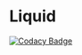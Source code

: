 # Liquid
[![Codacy Badge](https://api.codacy.com/project/badge/Grade/cbca35609e1640daabb37e5b07dd2fc5)](https://app.codacy.com/gh/TJJonker/Liquid?utm_source=github.com&utm_medium=referral&utm_content=TJJonker/Liquid&utm_campaign=Badge_Grade)